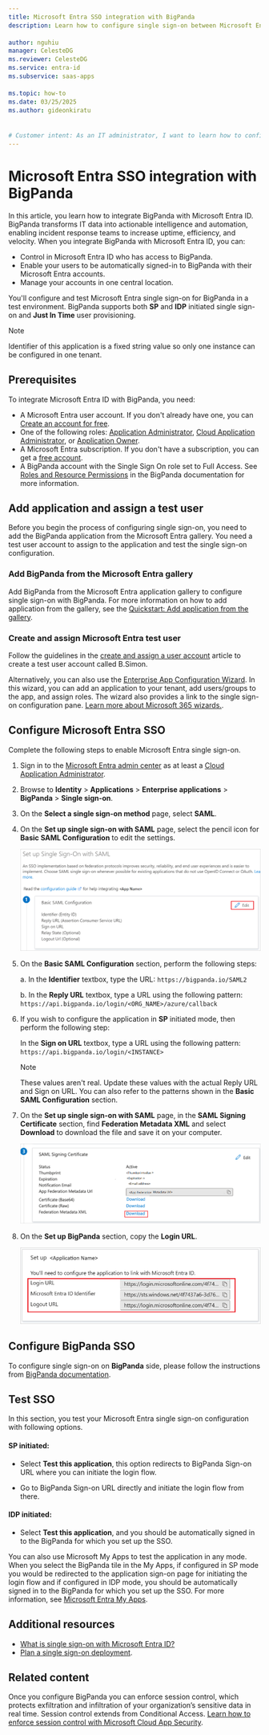 ```yaml
---
title: Microsoft Entra SSO integration with BigPanda
description: Learn how to configure single sign-on between Microsoft Entra ID and BigPanda.

author: nguhiu
manager: CelesteDG
ms.reviewer: CelesteDG
ms.service: entra-id
ms.subservice: saas-apps

ms.topic: how-to
ms.date: 03/25/2025
ms.author: gideonkiratu


# Customer intent: As an IT administrator, I want to learn how to configure single sign-on between Microsoft Entra ID and BigPanda so that I can control who has access to BigPanda, enable automatic sign-in with Microsoft Entra accounts, and manage my accounts in one central location.
---
```


# Microsoft Entra SSO integration with BigPanda

In this article, you learn how to integrate BigPanda with Microsoft Entra ID. BigPanda transforms IT data into actionable intelligence and automation, enabling incident response teams to increase uptime, efficiency, and velocity. When you integrate BigPanda with Microsoft Entra ID, you can:

* Control in Microsoft Entra ID who has access to BigPanda.
* Enable your users to be automatically signed-in to BigPanda with their Microsoft Entra accounts.
* Manage your accounts in one central location.

You'll configure and test Microsoft Entra single sign-on for BigPanda in a test environment. BigPanda supports both **SP** and **IDP** initiated single sign-on and **Just In Time** user provisioning.

> [!NOTE]
> Identifier of this application is a fixed string value so only one instance can be configured in one tenant.

## Prerequisites

To integrate Microsoft Entra ID with BigPanda, you need:

* A Microsoft Entra user account. If you don't already have one, you can [Create an account for free](https://azure.microsoft.com/free/?WT.mc_id=A261C142F).
* One of the following roles: [Application Administrator](/entra/identity/role-based-access-control/permissions-reference#application-administrator), [Cloud Application Administrator](/entra/identity/role-based-access-control/permissions-reference#cloud-application-administrator), or [Application Owner](/entra/fundamentals/users-default-permissions#owned-enterprise-applications).
* A Microsoft Entra subscription. If you don't have a subscription, you can get a [free account](https://azure.microsoft.com/free/).
* A BigPanda account with the Single Sign On role set to Full Access. See [Roles and Resource Permissions](https://docs.bigpanda.io/docs/roles-management#roles-and-resource-permissions) in the BigPanda documentation for more information.

## Add application and assign a test user

Before you begin the process of configuring single sign-on, you need to add the BigPanda application from the Microsoft Entra gallery. You need a test user account to assign to the application and test the single sign-on configuration.

<a name='add-bigpanda-from-the-azure-ad-gallery'></a>

### Add BigPanda from the Microsoft Entra gallery

Add BigPanda from the Microsoft Entra application gallery to configure single sign-on with BigPanda. For more information on how to add application from the gallery, see the [Quickstart: Add application from the gallery](~/identity/enterprise-apps/add-application-portal.md).

<a name='create-and-assign-azure-ad-test-user'></a>

### Create and assign Microsoft Entra test user

Follow the guidelines in the [create and assign a user account](~/identity/enterprise-apps/add-application-portal-assign-users.md) article to create a test user account called B.Simon.

Alternatively, you can also use the [Enterprise App Configuration Wizard](https://portal.office.com/AdminPortal/home?Q=Docs#/azureadappintegration). In this wizard, you can add an application to your tenant, add users/groups to the app, and assign roles. The wizard also provides a link to the single sign-on configuration pane. [Learn more about Microsoft 365 wizards.](/microsoft-365/admin/misc/azure-ad-setup-guides). 

<a name='configure-azure-ad-sso'></a>

## Configure Microsoft Entra SSO

Complete the following steps to enable Microsoft Entra single sign-on.

1. Sign in to the [Microsoft Entra admin center](https://entra.microsoft.com) as at least a [Cloud Application Administrator](~/identity/role-based-access-control/permissions-reference.md#cloud-application-administrator).
1. Browse to **Identity** > **Applications** > **Enterprise applications** > **BigPanda** > **Single sign-on**.
1. On the **Select a single sign-on method** page, select **SAML**.
1. On the **Set up single sign-on with SAML** page, select the pencil icon for **Basic SAML Configuration** to edit the settings.

   ![Screenshot shows how to edit Basic SAML Configuration.](common/edit-urls.png "Basic Configuration")

1. On the **Basic SAML Configuration** section, perform the following steps:

    a. In the **Identifier** textbox, type the URL:
    `https://bigpanda.io/SAML2`

    b. In the **Reply URL** textbox, type a URL using the following pattern:
    `https://api.bigpanda.io/login/<ORG_NAME>/azure/callback`

1. If you wish to configure the application in **SP** initiated mode, then perform the following step:

    In the **Sign on URL** textbox, type a URL using the following pattern:
    `https://api.bigpanda.io/login/<INSTANCE>`

    > [!NOTE]
    > These values aren't real. Update these values with the actual Reply URL and Sign on URL. You can also refer to the patterns shown in the **Basic SAML Configuration** section.

1. On the **Set up single sign-on with SAML** page, in the **SAML Signing Certificate** section, find **Federation Metadata XML** and select **Download** to download the file and save it on your computer.

    ![Screenshot shows the Certificate download link.](common/metadataxml.png "Certificate")

1. On the **Set up BigPanda** section, copy the **Login URL**.

	![Screenshot shows to copy configuration appropriate URL.](common/copy-configuration-urls.png "Metadata")

## Configure BigPanda SSO

To configure single sign-on on **BigPanda** side, please follow the instructions from [BigPanda documentation](https://docs.bigpanda.io/en/microsoft-entra-id--formerly-azure-ad-).

## Test SSO 

In this section, you test your Microsoft Entra single sign-on configuration with following options. 

#### SP initiated:

* Select **Test this application**, this option redirects to BigPanda Sign-on URL where you can initiate the login flow.  

* Go to BigPanda Sign-on URL directly and initiate the login flow from there.

#### IDP initiated:

* Select **Test this application**, and you should be automatically signed in to the BigPanda for which you set up the SSO. 

You can also use Microsoft My Apps to test the application in any mode. When you select the BigPanda tile in the My Apps, if configured in SP mode you would be redirected to the application sign-on page for initiating the login flow and if configured in IDP mode, you should be automatically signed in to the BigPanda for which you set up the SSO. For more information, see [Microsoft Entra My Apps](/azure/active-directory/manage-apps/end-user-experiences#azure-ad-my-apps).

## Additional resources

* [What is single sign-on with Microsoft Entra ID?](~/identity/enterprise-apps/what-is-single-sign-on.md)
* [Plan a single sign-on deployment](~/identity/enterprise-apps/plan-sso-deployment.md).

## Related content

Once you configure BigPanda you can enforce session control, which protects exfiltration and infiltration of your organization’s sensitive data in real time. Session control extends from Conditional Access. [Learn how to enforce session control with Microsoft Cloud App Security](/cloud-app-security/proxy-deployment-aad).
